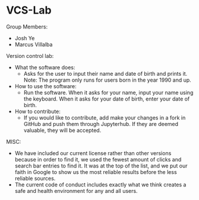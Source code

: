 # VCS-Lab 
Group Members:
- Josh Ye
- Marcus Villalba
  
Version control lab:
- What the software does:
	- Asks for the user to input their name and date of birth and prints it. Note: The program only runs for users born in the year 1990 and up.
- How to use the software:
  - Run the software. When it asks for your name, input your name using the keyboard. When it asks for your date of birth, enter your date of birth.
- How to contribute:
  - If you would like to contribute, add make your changes in a fork in GitHub and push them through Jupyterhub. If they are deemed valuable, they will be accepted.

MISC:
- We have included our current license rather than other versions because in order to find it, we used the fewest amount of clicks and search bar entries to find it. It was at the top of the list, and we put our faith in Google to show us the most reliable results before the less reliable sources. 
- The current code of conduct includes exactly what we think creates a safe and health environment for any and all users.
